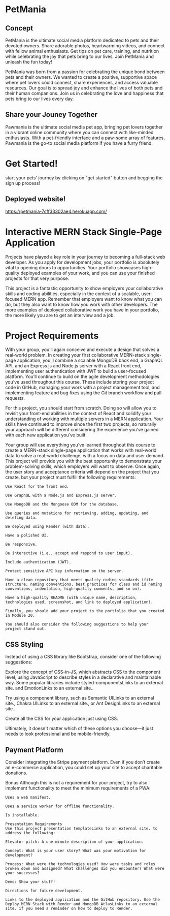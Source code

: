 # PetMania

## Concept

PetMania is the ultimate social media platform dedicated to pets and their devoted owners. Share adorable photos, heartwarming videos, and connect with fellow animal enthusiasts. Get tips on pet care, training, and nutrition while celebrating the joy that pets bring to our lives. Join PetMania and unleash the fun today!

PetMania was born from a passion for celebrating the unique bond between pets and their owners. We wanted to create a positive, supportive space where pet lovers could connect, share experiences, and access valuable resources. Our goal is to spread joy and enhance the lives of both pets and their human companions. Join us in celebrating the love and happiness that pets bring to our lives every day.


## Share your Jouney Together 
Pawmania is the ultimate social media pet app, bringing pet lovers together in a vibrant online community where you can connect with like-minded enthusiasts. With a pet-friendly interface and a paw-some array of features, Pawmania is the go-to social media platform if you have a furry friend.

# Get Started!
start your pets' journey by clicking on "get started" button and begging the sign up process!

## Deployed website!
https://petmania-7cff33302ae4.herokuapp.com/

# Interactive MERN Stack Single-Page Application
Projects have played a key role in your journey to becoming a full-stack web developer. As you apply for development jobs, your portfolio is absolutely vital to opening doors to opportunities. Your portfolio showcases high-quality deployed examples of your work, and you can use your finished projects for that very purpose.

This project is a fantastic opportunity to show employers your collaborative skills and coding abilities, especially in the context of a scalable, user-focused MERN app. Remember that employers want to know what you can do, but they also want to know how you work with other developers. The more examples of deployed collaborative work you have in your portfolio, the more likely you are to get an interview and a job.

# Project Requirements
With your group, you’ll again conceive and execute a design that solves a real-world problem. In creating your first collaborative MERN-stack single-page application, you’ll combine a scalable MongoDB back end, a GraphQL API, and an Express.js and Node.js server with a React front end, implementing user authentication with JWT to build a user-focused platform. You’ll continue to build on the agile development methodologies you’ve used throughout this course. These include storing your project code in GitHub, managing your work with a project management tool, and implementing feature and bug fixes using the Git branch workflow and pull requests.

For this project, you should start from scratch. Doing so will allow you to revisit your front-end abilities in the context of React and solidify your understanding of working with multiple servers in a MERN application. Your skills have continued to improve since the first two projects, so naturally your approach will be different considering the experience you’ve gained with each new application you’ve built.

Your group will use everything you’ve learned throughout this course to create a MERN-stack single-page application that works with real-world data to solve a real-world challenge, with a focus on data and user demand. This project will provide you with the best opportunity to demonstrate your problem-solving skills, which employers will want to observe. Once again, the user story and acceptance criteria will depend on the project that you create, but your project must fulfill the following requirements:
```
Use React for the front end.

Use GraphQL with a Node.js and Express.js server.

Use MongoDB and the Mongoose ODM for the database.

Use queries and mutations for retrieving, adding, updating, and deleting data.

Be deployed using Render (with data).

Have a polished UI.

Be responsive.

Be interactive (i.e., accept and respond to user input).

Include authentication (JWT).

Protect sensitive API key information on the server.

Have a clean repository that meets quality coding standards (file structure, naming conventions, best practices for class and id naming conventions, indentation, high-quality comments, and so on).

Have a high-quality README (with unique name, description, technologies used, screenshot, and link to deployed application).

Finally, you should add your project to the portfolio that you created in Module 20.

You should also consider the following suggestions to help your project stand out.
```

## CSS Styling
Instead of using a CSS library like Bootstrap, consider one of the following suggestions:

Explore the concept of CSS-in-JS, which abstracts CSS to the component level, using JavaScript to describe styles in a declarative and maintainable way. Some popular libraries include styled-componentsLinks to an external site. and EmotionLinks to an external site..

Try using a component library, such as Semantic UILinks to an external site., Chakra UILinks to an external site., or Ant DesignLinks to an external site..

Create all the CSS for your application just using CSS.

Ultimately, it doesn't matter which of these options you choose—it just needs to look professional and be mobile-friendly.

## Payment Platform
Consider integrating the Stripe payment platform. Even if you don’t create an e-commerce application, you could set up your site to accept charitable donations.

Bonus
Although this is not a requirement for your project, try to also implement functionality to meet the minimum requirements of a PWA:
```
Uses a web manifest.

Uses a service worker for offline functionality.

Is installable.

Presentation Requirements
Use this project presentation templateLinks to an external site. to address the following:

Elevator pitch: A one-minute description of your application.

Concept: What is your user story? What was your motivation for development?

Process: What were the technologies used? How were tasks and roles broken down and assigned? What challenges did you encounter? What were your successes?

Demo: Show your stuff!

Directions for future development.

Links to the deployed application and the GitHub repository. Use the Deploy MERN Stack with Render and MongoDB AtlasLinks to an external site. if you need a reminder on how to deploy to Render.
```